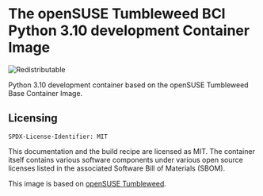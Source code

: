 # The openSUSE Tumbleweed BCI Python 3.10 development Container Image
![Redistributable](https://img.shields.io/badge/Redistributable-Yes-green)


Python 3.10 development container based on the openSUSE Tumbleweed Base Container Image.

## Licensing

`SPDX-License-Identifier: MIT`

This documentation and the build recipe are licensed as MIT.
The container itself contains various software components under various open source licenses listed in the associated
Software Bill of Materials (SBOM).

This image is based on [openSUSE Tumbleweed](https://get.opensuse.org/tumbleweed/).
